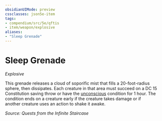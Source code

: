 ```yaml
---
obsidianUIMode: preview
cssclasses: json5e-item
tags:
- compendium/src/5e/qftis
- item/weapon/explosive
aliases: 
- "Sleep Grenade"
---
```

# Sleep Grenade
*Explosive*  


This grenade releases a cloud of soporific mist that fills a 20-foot-radius sphere, then dissipates. Each creature in that area must succeed on a DC 15 Constitution saving throw or have the [unconscious](/Systems/5e/rules/conditions.md#unconscious) condition for 1 hour. The condition ends on a creature early if the creature takes damage or if another creature uses an action to shake it awake.

*Source: Quests from the Infinite Staircase*